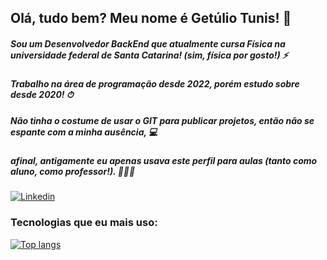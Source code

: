 
 ##  Olá, tudo bem? Meu nome é Getúlio Tunis! 👋
 ##### Sou um Desenvolvedor BackEnd que atualmente cursa Física na universidade federal de Santa Catarina! (sim, física por gosto!) ⚡
 ##### Trabalho na área de programação desde 2022, porém estudo sobre desde 2020! ⏱
 ##### Não tinha o costume de usar o GIT para publicar projetos, então não se espante com a minha ausência, 💻
 ##### afinal, antigamente eu apenas usava este perfil para aulas (tanto como aluno, como professor!). 🧑🏿‍🏫

[![Linkedin](https://img.shields.io/badge/LinkedIn-0077B5?style=for-the-badge&logo=linkedin&logoColor=white)](https://www.linkedin.com/in/getulio-tunis/)

### Tecnologias que eu mais uso:

[![Top langs](https://github-readme-stats.vercel.app/api/top-langs/?username=getulin)](https://github.com/getulin/github-readme-stats)
